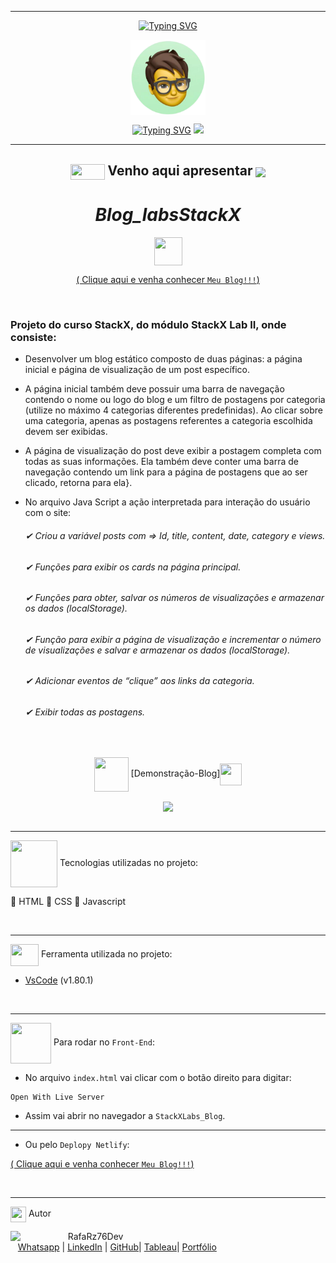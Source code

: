 ***
<div align="center">

[![Typing SVG](https://readme-typing-svg.herokuapp.com?font=Fira+Code&weight=700&size=25&pause=1000&color=6035DF&center=true&vCenter=true&width=435&lines=Olá👋+sou+Rafael+Raizer)](https://git.io/typing-svg)

<img height="120em" src="images/ImagemDevRafa.png"  align="center">

<a href="https://git.io/typing-svg" align="center"><img src="https://readme-typing-svg.herokuapp.com?font=Fira+Code&weight=700&size=24&pause=1000&color=120A2A&center=true&vCenter=true&width=435&lines=Desenvolvedor+Front+End+Júnior" alt="Typing SVG" /></a>  <img src="https://media.giphy.com/media/l1J9sBOqBIvnafnUc/giphy.gif" width="70">

***
## <img src="https://media.giphy.com/media/XwcRflO9HD0Sk6RaRM/giphy.gif" align="center" height="25" width="55">  Venho aqui apresentar  <img src="https://media.giphy.com/media/LmqitTYGsNMiWu3VWO/giphy.gif" align="center" width="55"> 

  
# **_Blog_labsStackX_**

 <div align="center">
<img src="https://media.giphy.com/media/9TFBxN300KpCUI6sBD/giphy.gif" align="center" height="45" width="45"> 

[ ( Clique aqui e venha conhecer ```Meu Blog!!!```) ](https://blog-rafa76tech.netlify.app/)

<br>

<div align="left">  

### Projeto do curso StackX, do módulo StackX Lab II, onde consiste:
- Desenvolver um blog estático composto de duas páginas: a página inicial e página de visualização de um post específico.
-  A página inicial também deve possuir uma barra de navegação contendo o nome ou logo do blog e um filtro de postagens por categoria (utilize no máximo 4 categorias diferentes predefinidas). Ao clicar sobre uma categoria, apenas as postagens referentes a categoria escolhida devem ser exibidas.
-  A página de visualização do post deve exibir a postagem completa com todas as suas informações. Ela também deve conter uma barra de navegação contendo um link para a página de postagens que ao ser clicado, retorna para ela}.
- No arquivo Java Script a ação interpretada para interação do usuário com o site:
  
   ###### *✔ Criou a variável posts com => Id, title, content, date, category e views.*
   ###### *✔ Funções para exibir os cards na página principal.*
   ###### *✔ Funções para obter, salvar os números de visualizações e armazenar os dados (localStorage).*
   ###### *✔ Função para exibir a página de visualização e incrementar o número de visualizações e salvar e armazenar os dados (localStorage).*
   ###### *✔ Adicionar eventos de “clique” aos links da categoria.*
   ###### *✔ Exibir todas as postagens.*

  <br>

<div align="center">
  
<img src= "https://media.giphy.com/media/3zSF3Gnr7cxMbi6WoP/giphy.gif" align="center" height="55" width="55"> [Demonstração-Blog]<img src= "https://media.giphy.com/media/E5DzZsofmgxc9wjbhX/giphy.gif" align="center" height="35" width="35">

<img height="480em" src= "images/apresentacao-Readme.gif"  align="center"> 

<div align="left">

<br>

***

<img src="https://media.giphy.com/media/iT138SodaACo9LImgi/giphy.gif" align="center" height="75" width="75"> Tecnologias utilizadas no projeto:

🎯 HTML
🎯 CSS 
🎯 Javascript

<br>

***

<img src="https://media.giphy.com/media/SS8CV2rQdlYNLtBCiF/giphy.gif" align="center" height="35" width="45">  Ferramenta utilizada no projeto:

- [VsCode](https://code.visualstudio.com/download) (v1.80.1)

<br>

***

<img src="https://media.giphy.com/media/u2pmTWUi0MXjyrMaVj/giphy.gif" align="center" height="65" width="65"> Para rodar no `Front-End`:
- No arquivo `index.html` vai clicar com o botão direito para digitar:
```
Open With Live Server
```
- Assim vai abrir no navegador a `StackXLabs_Blog`.

***

- Ou pelo `Deplopy Netlify`:
  
[ ( Clique aqui e venha conhecer ```Meu Blog!!!```) ](https://blog-rafa76tech.netlify.app///)
    
<br>

***
<img src="https://media.giphy.com/media/ImmvDZ2c9xPR8gDvHV/giphy.gif" align="center" height="25" width="25"> Autor

<p>
    <img align=left margin=10 width=80 src="https://avatars.githubusercontent.com/u/87991807?v=4"/>
    <p>&nbsp&nbsp&nbspRafaRz76Dev<br>
    &nbsp&nbsp&nbsp<a href="https://api.whatsapp.com/send/?phone=47999327137">Whatsapp</a>&nbsp;|&nbsp;<a href="https://www.linkedin.com/in/rafael-raizer//">LinkedIn</a>&nbsp;|&nbsp;<a href="https://github.com/RafaRz76Dev">GitHub</a>|&nbsp;<a href="https://public.tableau.com/app/profile/rafael.raizer">Tableau</a>|&nbsp;<a href="https://portifolio-rafarz76dev.netlify.app/">Portfólio</a>&nbsp;</p>
</p>

